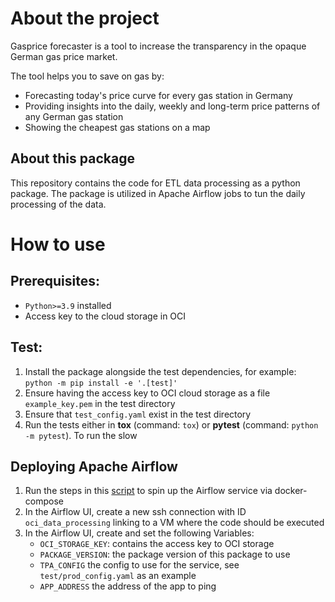# About the project
Gasprice forecaster is a tool to increase the transparency in the opaque German gas price market.

The tool helps you to save on gas by:
- Forecasting today's price curve for every gas station in Germany
- Providing insights into the daily, weekly and long-term price patterns of any German gas station
- Showing the cheapest gas stations on a map

## About this package
This repository contains the code for ETL data processing as a python package. The package is utilized in Apache Airflow jobs to tun the daily processing of the data.

# How to use
## Prerequisites:
* `Python>=3.9` installed
* Access key to the cloud storage in OCI

## Test:
1. Install the package alongside the test dependencies, for example: `python -m pip install -e '.[test]'`
2. Ensure having the access key to OCI cloud storage as a file `example_key.pem` in the test directory
3. Ensure that `test_config.yaml` exist in the test directory
4. Run the tests either in **tox** (command: `tox`) or **pytest** (command: `python -m pytest`). To run the slow

## Deploying Apache Airflow
1. Run the steps in this [script](https://raw.githubusercontent.com/ja-ba/TPA-Data-Processor/refs/heads/main/airflow/Airflow_config/Airflow_Steps.sh) to spin up the Airflow service via docker-compose
2. In the Airflow UI, create a new ssh connection with ID `oci_data_processing` linking to a VM where the code should be executed
3. In the Airflow UI, create and set the following Variables:
    - `OCI_STORAGE_KEY`: contains the access key to OCI storage
    - `PACKAGE_VERSION`: the package version of this package to use
    - `TPA_CONFIG` the config to use for the service, see `test/prod_config.yaml` as an example
    - `APP_ADDRESS` the address of the app to ping
